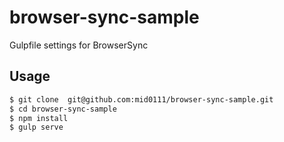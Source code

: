 browser-sync-sample
===================

Gulpfile settings for BrowserSync

## Usage

```bash
$ git clone  git@github.com:mid0111/browser-sync-sample.git
$ cd browser-sync-sample
$ npm install
$ gulp serve
```
